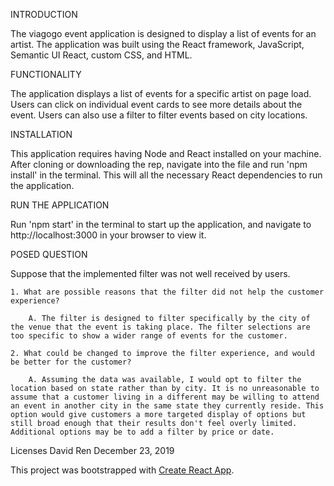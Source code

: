 INTRODUCTION

The viagogo event application is designed to display a list of events for an artist. The application was built using the React framework, JavaScript, Semantic UI React, custom CSS, and HTML.

FUNCTIONALITY

The application displays a list of events for a specific artist on page load. Users can click on individual event cards to see more details about the event. Users can also use a filter to filter events based on city locations.

INSTALLATION

This application requires having Node and React installed on your machine.
After cloning or downloading the rep, navigate into the file and run 'npm install' in the terminal. This will all the necessary React dependencies to run the application.

RUN THE APPLICATION

Run 'npm start' in the terminal to start up the application, and navigate to http://localhost:3000 in your browser to view it.

POSED QUESTION

Suppose that the implemented filter was not well received by users.

    1. What are possible reasons that the filter did not help the customer experience?
    
        A. The filter is designed to filter specifically by the city of the venue that the event is taking place. The filter selections are too specific to show a wider range of events for the customer.
        
    2. What could be changed to improve the filter experience, and would be better for the customer?
    
        A. Assuming the data was available, I would opt to filter the location based on state rather than by city. It is no unreasonable to assume that a customer living in a different may be willing to attend an event in another city in the same state they currently reside. This option would give customers a more targeted display of options but still broad enough that their results don't feel overly limited. Additional options may be to add a filter by price or date.


Licenses David Ren December 23, 2019

This project was bootstrapped with [Create React App](https://github.com/facebook/create-react-app).
